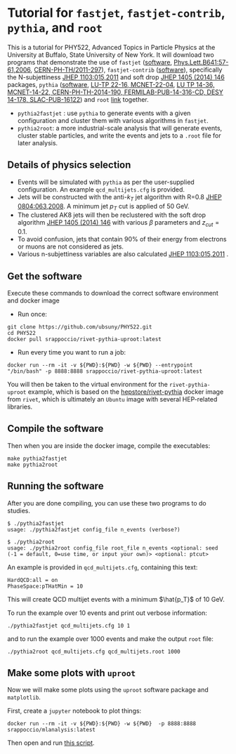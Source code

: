 # Tutorial for `fastjet`, `fastjet-contrib`, `pythia`, and `root`


This is a tutorial for PHY522, Advanced Topics in Particle Physics at the University at Buffalo, State University of New York.
It will download two programs that demonstrate the use of
`fastjet` ([software](https://fastjet.fr), [Phys.Lett.B641:57-61,2006](https://arxiv.org/abs/hep-ph/0512210), [CERN-PH-TH/2011-297](https://arxiv.org/abs/1111.6097)),
`fastjet-contrib` ([software](https://fastjet.hepforge.org/contrib/)), specifically the N-subjettiness [JHEP 1103:015,2011](https://arxiv.org/abs/1011.2268) and soft drop [JHEP 1405 (2014) 146](https://arxiv.org/abs/1402.2657) packages, 
`pythia` ([software](https://pythia.org), [LU-TP 22-16, MCNET-22-04](https://arxiv.org/abs/2203.11601), [LU TP 14-36, MCNET-14-22, CERN-PH-TH-2014-190, FERMILAB-PUB-14-316-CD, DESY 14-178, SLAC-PUB-16122](https://arxiv.org/abs/1410.3012))
and `root` [link](https://root.cern) together.

   * `pythia2fastjet` : use `pythia` to generate events with a given configuration and cluster them with various algorithms in `fastjet`. 
   * `pythia2root`: a more industrial-scale analysis that will generate events, cluster stable particles, and write the events and jets to a `.root` file for later analysis.

## Details of physics selection

   * Events will be simulated with `pythia` as per the user-supplied configuration. An example `qcd_multijets.cfg` is provided. 
   * Jets will be constructed with the anti-$k_T$ jet algorithm with R=0.8 [JHEP 0804:063,2008](https://arxiv.org/abs/0802.1189). A minimum jet $p_T$ cut is applied of 50 GeV. 
   * The clustered AK8 jets will then be reclustered with the soft drop algorithm [JHEP 1405 (2014) 146](https://arxiv.org/abs/1402.2657) with various $\beta$ parameters and $z_{cut}=0.1$. 
   * To avoid confusion, jets that contain 90\% of their energy from electrons or muons are not considered as jets.
   * Various n-subjettiness variables are also calculated [JHEP 1103:015,2011](https://arxiv.org/abs/1011.2268) . 

## Get the software

Execute these commands to download the correct software environment and docker image


* Run once: 
```
git clone https://github.com/ubsuny/PHY522.git
cd PHY522
docker pull srappoccio/rivet-pythia-uproot:latest
```
* Run every time you want to run a job:
```
docker run --rm -it -v ${PWD}:${PWD} -w ${PWD} --entrypoint "/bin/bash" -p 8888:8888 srappoccio/rivet-pythia-uproot:latest
```

You will then be taken to the virtual environment for the `rivet-pythia-uproot` example, which is based on the [hepstore/rivet-pythia](https://hub.docker.com/r/hepstore/rivet-pythia) docker image from `rivet`, which is ultimately an `Ubuntu` image with several HEP-related libraries. 

## Compile the software

Then when you are inside the docker image, compile the executables: 

```
make pythia2fastjet
make pythia2root
```

## Running the software

After you are done compiling, you can use these two programs to do studies.


```
$ ./pythia2fastjet                     
usage: ./pythia2fastjet config_file n_events (verbose?)
```

```
$ ./pythia2root
usage: ./pythia2root config_file root_file n_events <optional: seed (-1 = default, 0=use time, or input your own)> <optional: ptcut>
```


An example is provided in `qcd_multijets.cfg`, containing this text:

```
HardQCD:all = on
PhaseSpace:pTHatMin = 10
```

This will create QCD multijet events with a minimum $\hat{p_T}$ of 10 GeV. 

To run the example over 10 events and print out verbose information:

```
./pythia2fastjet qcd_multijets.cfg 10 1
```

and to run the example over 1000 events and make the output `root` file:


```
./pythia2root qcd_multijets.cfg qcd_multijets.root 1000
```


## Make some plots with `uproot`

Now we will make some plots using the `uproot` software package and `matplotlib`. 

First, create a `jupyter` notebook to plot things: 
```
docker run --rm -it -v ${PWD}:${PWD} -w ${PWD}  -p 8888:8888 srappoccio/mlanalysis:latest
```

Then open and run [this script](https://github.com/ubsuny/PHY522/blob/main/jet_plotting_example_uproot.ipynb).  

